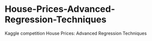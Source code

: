 # House-Prices-Advanced-Regression-Techniques
Kaggle competition House Prices: Advanced Regression Techniques
